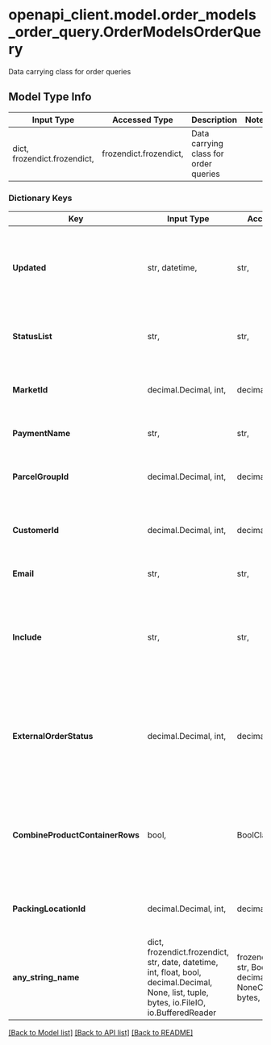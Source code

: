 # openapi_client.model.order_models_order_query.OrderModelsOrderQuery

Data carrying class for order queries

## Model Type Info
Input Type | Accessed Type | Description | Notes
------------ | ------------- | ------------- | -------------
dict, frozendict.frozendict,  | frozendict.frozendict,  | Data carrying class for order queries | 

### Dictionary Keys
Key | Input Type | Accessed Type | Description | Notes
------------ | ------------- | ------------- | ------------- | -------------
**Updated** | str, datetime,  | str,  | Given a date, only orders updated after the provided date will be returned. | [optional] value must conform to RFC-3339 date-time
**StatusList** | str,  | str,  | Comma separated list of statuses to filter on. | [optional] 
**MarketId** | decimal.Decimal, int,  | decimal.Decimal,  | Id of a market. | [optional] value must be a 32 bit integer
**PaymentName** | str,  | str,  | Name of a payment method | [optional] 
**ParcelGroupId** | decimal.Decimal, int,  | decimal.Decimal,  | Id of a parcel group. | [optional] value must be a 32 bit integer
**CustomerId** | decimal.Decimal, int,  | decimal.Decimal,  | The ID of a customer | [optional] value must be a 32 bit integer
**Email** | str,  | str,  | The email of a customer | [optional] 
**Include** | str,  | str,  | Comma separated list of child-collections to also include in the query result. | [optional] 
**ExternalOrderStatus** | decimal.Decimal, int,  | decimal.Decimal,  | This status can be used by external systems to change the status of an order. Such as failed or done. | [optional] value must be a 32 bit integer
**CombineProductContainerRows** | bool,  | BoolClass,  | If true, will combine all order rows that are part of a container into a single container row. | [optional] 
**PackingLocationId** | decimal.Decimal, int,  | decimal.Decimal,  | The packing place to get orders from. | [optional] value must be a 32 bit integer
**any_string_name** | dict, frozendict.frozendict, str, date, datetime, int, float, bool, decimal.Decimal, None, list, tuple, bytes, io.FileIO, io.BufferedReader | frozendict.frozendict, str, BoolClass, decimal.Decimal, NoneClass, tuple, bytes, FileIO | any string name can be used but the value must be the correct type | [optional]

[[Back to Model list]](../../README.md#documentation-for-models) [[Back to API list]](../../README.md#documentation-for-api-endpoints) [[Back to README]](../../README.md)


